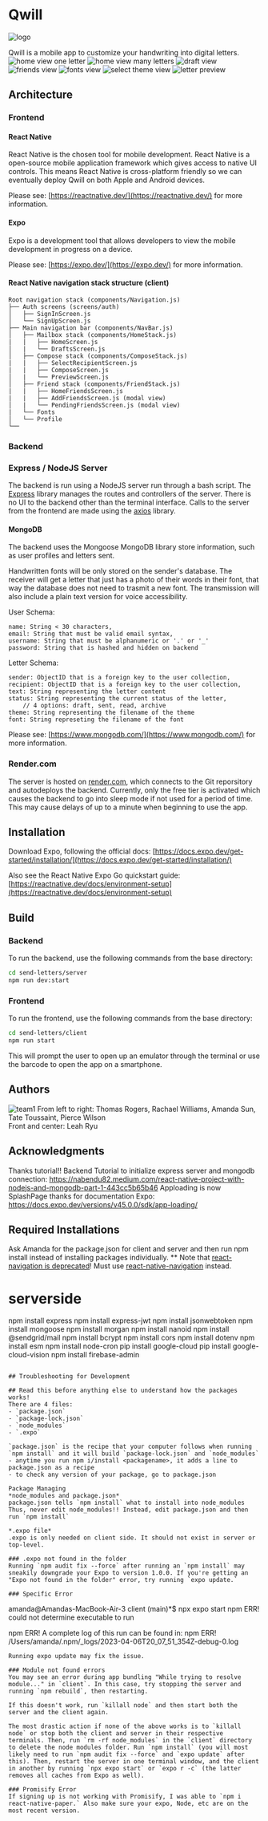 # Qwill

![logo](https://user-images.githubusercontent.com/45802767/224577276-d8e807a8-801c-41cc-bb3c-455217f0f76c.png)

Qwill is a mobile app to customize your handwriting into digital letters. <br>
![home view one letter](https://user-images.githubusercontent.com/45802767/237006121-9b272f9d-b535-4429-838b-de9132b2760b.png)
![home view many letters](https://user-images.githubusercontent.com/45802767/237006108-11963a8a-6db4-47a7-8417-19fc61002df5.png)
![draft view](https://user-images.githubusercontent.com/45802767/237006109-df318fd1-3d2e-4f51-98d9-0235737e97e9.png)
![friends view](https://user-images.githubusercontent.com/45802767/237006115-ba216ce3-5891-4f81-b8ce-c8a358d44b8e.png)
![fonts view](https://user-images.githubusercontent.com/45802767/237006117-ed66ccda-783e-4487-aaca-0d6e10f7ff4a.png)
![select theme view](https://user-images.githubusercontent.com/45802767/237006118-2ff17012-9341-4938-81a0-1b0bec58fbe4.png)
![letter preview](https://user-images.githubusercontent.com/45802767/237006119-19f8924c-f224-4d31-8bf6-c7fba9ab0e68.png)


## Architecture

### Frontend

#### React Native
React Native is the chosen tool for mobile development. React Native is a open-source mobile application framework which gives access to native UI controls. This means React Native is cross-platform friendly so we can eventually deploy Qwill on both Apple and Android devices.

Please see: [https://reactnative.dev/](https://reactnative.dev/) for more information.

#### Expo
Expo is a development tool that allows developers to view the mobile development in progress on a device.

Please see: [https://expo.dev/](https://expo.dev/) for more information.

#### React Native navigation stack structure (client)
```
Root navigation stack (components/Navigation.js)
├── Auth screens (screens/auth)
│   ├── SignInScreen.js
│   └── SignUpScreen.js
├── Main navigation bar (components/NavBar.js)
│   ├── Mailbox stack (components/HomeStack.js)
|   |   ├── HomeScreen.js
│   |   └── DraftsScreen.js
│   ├── Compose stack (components/ComposeStack.js)
|   |   ├── SelectRecipientScreen.js
|   |   ├── ComposeScreen.js
│   |   └── PreviewScreen.js
│   ├── Friend stack (components/FriendStack.js)
|   |   ├── HomeFriendsScreen.js
|   |   ├── AddFriendsScreen.js (modal view)
│   |   └── PendingFriendsScreen.js (modal view)
|   └── Fonts
│   └── Profile 
└── 
```

### Backend

### Express / NodeJS Server

The backend is run using a NodeJS server run through a bash script. The [Express](https://expressjs.com) library manages the routes and controllers of the server. There is no UI to the backend other than the terminal interface. Calls to the server from the frontend are made using the [axios](https://axios-http.com) library. 

#### MongoDB

The backend uses the Mongoose MongoDB library store information, such as user profiles and letters sent.

Handwritten fonts will be only stored on the sender's database. The receiver will get a letter that just has a photo of their words in their font, that way the database does not need to trasmit a new font. The transmission will also include a plain text version for voice accessibility.

User Schema:
```
name: String < 30 characters,
email: String that must be valid email syntax,
username: String that must be alphanumeric or '.' or '_'
password: String that is hashed and hidden on backend
```

Letter Schema:
```
sender: ObjectID that is a foreign key to the user collection,
recipient: ObjectID that is a foreign key to the user collection,
text: String representing the letter content
status: String representing the current status of the letter,
    // 4 options: draft, sent, read, archive
theme: String representing the filename of the theme
font: String represeting the filename of the font
```

Please see: [https://www.mongodb.com/](https://www.mongodb.com/) for more information.

### Render.com

The server is hosted on [render.com](render.com), which connects to the Git reporsitory and autodeploys the backend. Currently, only the free tier is activated which causes the backend to go into sleep mode if not used for a period of time. This may cause delays of up to a minute when beginning to use the app. 

## Installation

Download Expo, following the official docs: [https://docs.expo.dev/get-started/installation/](https://docs.expo.dev/get-started/installation/)

Also see the React Native Expo Go quickstart guide: [https://reactnative.dev/docs/environment-setup](https://reactnative.dev/docs/environment-setup)

## Build

### Backend

To run the backend, use the following commands from the base directory:
```bash
cd send-letters/server
npm run dev:start
```

### Frontend

To run the frontend, use the following commands from the base directory:
```bash
cd send-letters/client
npm run start
```

This will prompt the user to open up an emulator through the terminal or use the barcode to open the app on a smartphone.

## Authors
![team1](https://user-images.githubusercontent.com/45802767/213886442-e6182d95-9df6-4775-bfa4-18b788df374b.jpg)
From left to right: Thomas Rogers, Rachael Williams, Amanda Sun, Tate Toussaint, Pierce Wilson <br>
Front and center: Leah Ryu <br>

## Acknowledgments
Thanks tutorial!!
Backend Tutorial to initialize express server and mongodb connection: https://nabendu82.medium.com/react-native-project-with-nodejs-and-mongodb-part-1-443cc5b65b46
Apploading is now SplashPage thanks for documentation Expo: https://docs.expo.dev/versions/v45.0.0/sdk/app-loading/

## Required Installations
Ask Amanda for the package.json for client and server and then run npm install instead of installing packages individually.
** Note that [react-navigation is deprecated](https://www.npmjs.com/package/react-navigation)! Must use [react-native-navigation](https://www.npmjs.com/package/react-native-navigation) instead.

# serverside
npm install express
npm install express-jwt
npm install jsonwebtoken
npm install mongoose
npm install morgan
npm install nanoid
npm install @sendgrid/mail
npm install bcrypt
npm install cors
npm install dotenv
npm install esm
npm install node-cron
pip install google-cloud
pip install google-cloud-vision
npm install firebase-admin
```

## Troubleshooting for Development

## Read this before anything else to understand how the packages works!
There are 4 files:
- `package.json` 
- `package-lock.json`
- `node_modules`
- `.expo`

`package.json` is the recipe that your computer follows when running `npm install` and it will build `package-lock.json` and `node_modules`
- anytime you run npm i/install <packagename>, it adds a line to package.json as a recipe
- to check any version of your package, go to package.json

Package Managing
*node_modules and package.json*
package.json tells `npm install` what to install into node_modules
Thus, never edit node_modules!! Instead, edit package.json and then run `npm install`

*.expo file*
.expo is only needed on client side. It should not exist in server or top-level.

### .expo not found in the folder
Running `npm audit fix --force` after running an `npm install` may sneakily downgrade your Expo to version 1.0.0. If you're getting an "Expo not found in the folder" error, try running `expo update.`

### Specific Error
```
amanda@Amandas-MacBook-Air-3 client (main)*$ npx expo start
npm ERR! could not determine executable to run

npm ERR! A complete log of this run can be found in:
npm ERR!     /Users/amanda/.npm/_logs/2023-04-06T20_07_51_354Z-debug-0.log
```
Running expo update may fix the issue.

### Module not found errors
You may see an error during app bundling "While trying to resolve module..." in `client`. In this case, try stopping the server and running `npm rebuild`, then restarting. 

If this doesn't work, run `killall node` and then start both the server and the client again. 

The most drastic action if none of the above works is to `killall node` or stop both the client and server in their respective terminals. Then, run `rm -rf node_modules` in the `client` directory to delete the node modules folder. Run `npm install` (you will most likely need to run `npm audit fix --force` and `expo update` after this). Then, restart the server in one terminal window, and the client in another by running `npx expo start` or `expo r -c` (the latter removes all caches from Expo as well). 

### Promisify Error
If signing up is not working with Promisify, I was able to `npm i react-native-paper.` Also make sure your expo, Node, etc are on the most recent version.
